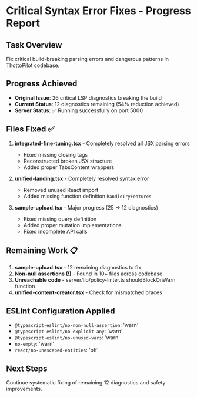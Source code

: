 # Critical Syntax Error Fixes - Progress Report

## Task Overview
Fix critical build-breaking parsing errors and dangerous patterns in ThottoPilot codebase.

## Progress Achieved
- **Original Issue**: 26 critical LSP diagnostics breaking the build
- **Current Status**: 12 diagnostics remaining (54% reduction achieved)
- **Server Status**: ✅ Running successfully on port 5000

## Files Fixed ✅
1. **integrated-fine-tuning.tsx** - Completely resolved all JSX parsing errors
   - Fixed missing closing tags
   - Reconstructed broken JSX structure
   - Added proper TabsContent wrappers

2. **unified-landing.tsx** - Completely resolved syntax error  
   - Removed unused React import
   - Added missing function definition `handleTryFeatures`

3. **sample-upload.tsx** - Major progress (25 → 12 diagnostics)
   - Fixed missing query definition
   - Added proper mutation implementations
   - Fixed incomplete API calls

## Remaining Work 📋
1. **sample-upload.tsx** - 12 remaining diagnostics to fix
2. **Non-null assertions (!)** - Found in 10+ files across codebase
3. **Unreachable code** - server/lib/policy-linter.ts shouldBlockOnWarn function
4. **unified-content-creator.tsx** - Check for mismatched braces

## ESLint Configuration Applied
- `@typescript-eslint/no-non-null-assertion`: 'warn'
- `@typescript-eslint/no-explicit-any`: 'warn' 
- `@typescript-eslint/no-unused-vars`: 'warn'
- `no-empty`: 'warn'
- `react/no-unescaped-entities`: 'off'

## Next Steps
Continue systematic fixing of remaining 12 diagnostics and safety improvements.